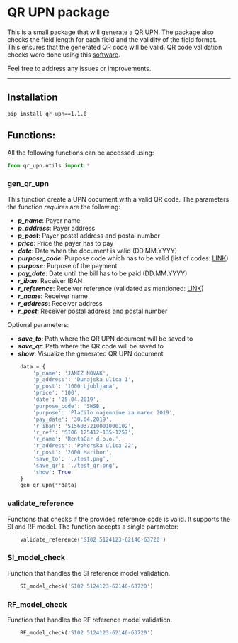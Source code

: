 # QR UPN package

This is a small package that will generate a QR UPN.
The package also checks the field length for each field and the validity of the field format.
This ensures that the generated QR code will be valid.
QR code validation checks were done using this [software](https://upn-qr.si/sl/preveriupnqr).

Feel free to address any issues or improvements.

---
## Installation

```
pip install qr-upn==1.1.0
```

## Functions:

All the following functions can be accessed using:
```python
from qr_upn.utils import *
```


### gen_qr_upn
This function create a UPN document with a valid QR code.
The parameters the function _requires_ are the following:
- **_p_name_**: Payer name
- **_p_address_**: Payer address
- **_p_post_**: Payer postal address and postal number
- **_price_**: Price the payer has to pay
- **_date_**: Date when the document is valid (DD.MM.YYYY)
- **_purpose_code_**: Purpose code which has to be valid (list of codes: [LINK](https://www.nlb.si/navodila-upn))
- **_purpose_**: Purpose of the payment
- **_pay_date_**: Date until the bill has to be paid (DD.MM.YYYY)
- **_r_iban_**: Receiver IBAN
- **_r_reference_**: Receiver reference (validated as mentioned: [LINK](https://www.upn-qr.si/uploads/files/NavodilaZaProgramerjeUPNQR.pdf))
- **_r_name_**: Receiver name
- **_r_address_**: Receiver address
- **_r_post_**: Receiver postal address and postal number

Optional parameters:
- **_save_to_**: Path where the QR UPN document will be saved to 
- **_save_qr_**: Path where the QR code will be saved to
- **_show_**: Visualize the generated QR UPN document


```python
    data = {
        'p_name': 'JANEZ NOVAK',
        'p_address': 'Dunajska ulica 1',
        'p_post': '1000 Ljubljana',
        'price': '100',
        'date': '25.04.2019',
        'purpose_code': 'SWSB',
        'purpose': 'Plačilo najemnine za marec 2019',
        'pay_date': '30.04.2019',
        'r_iban': 'SI56037210001000102',
        'r_ref': 'SI06 125412-135-1257',
        'r_name': 'RentaCar d.o.o.',
        'r_address': 'Pohorska ulica 22',
        'r_post': '2000 Maribor',
        'save_to': './test.png',
        'save_qr': './test_qr.png',
        'show': True
    }
    gen_qr_upn(**data)
```

### validate_reference
Functions that checks if the provided reference code is valid.
It supports the SI and RF model.
The function accepts a single parameter:
```python
    validate_reference('SI02 5124123-62146-63720')
```

### SI_model_check
Function that handles the SI reference model validation.
```python
    SI_model_check('SI02 5124123-62146-63720')
```

### RF_model_check
Function that handles the RF reference model validation.
```python
    RF_model_check('SI02 5124123-62146-63720')
```